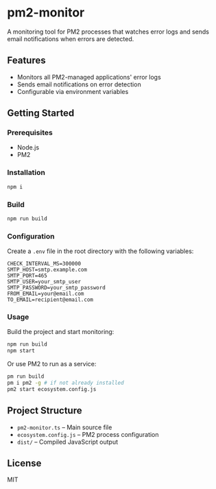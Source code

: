 # pm2-monitor

A monitoring tool for PM2 processes that watches error logs and sends email notifications when errors are detected.

## Features

- Monitors all PM2-managed applications' error logs
- Sends email notifications on error detection
- Configurable via environment variables

## Getting Started

### Prerequisites

- Node.js
- PM2

### Installation

```sh
npm i
```

### Build

```sh
npm run build
```

### Configuration

Create a `.env` file in the root directory with the following variables:

```
CHECK_INTERVAL_MS=300000
SMTP_HOST=smtp.example.com
SMTP_PORT=465
SMTP_USER=your_smtp_user
SMTP_PASSWORD=your_smtp_password
FROM_EMAIL=your@email.com
TO_EMAIL=recipient@email.com
```

### Usage

Build the project and start monitoring:

```sh
npm run build
npm start
```

Or use PM2 to run as a service:

```sh
pm run build
pm i pm2 -g # if not already installed
pm2 start ecosystem.config.js
```

## Project Structure

- `pm2-monitor.ts` – Main source file
- `ecosystem.config.js` – PM2 process configuration
- `dist/` – Compiled JavaScript output

## License

MIT
